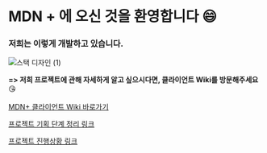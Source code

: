 # MDN + 에 오신 것을 환영합니다 😄

### 저희는 이렇게 개발하고 있습니다.

![스택 디자인 (1)](https://user-images.githubusercontent.com/76520075/118232974-46dabb00-b4cc-11eb-8d45-0949c7e06667.jpg)

**=> 저희 프로젝트에 관해 자세하게 알고 싶으시다면, 클라이언트 Wiki를 방문해주세요** 😘
<br></br>
[MDN+ 클라이언트 Wiki 바로가기](https://github.com/codestates/MDNplus-client-/wiki)

[프로젝트 기획 단계 정리 링크](https://www.notion.so/b0a42708d8a04ecbabc3f45cf59c924a)

[프로젝트 진행상황 링크](https://www.notion.so/ddc38024f200471895f82a3a5e3c6942)
